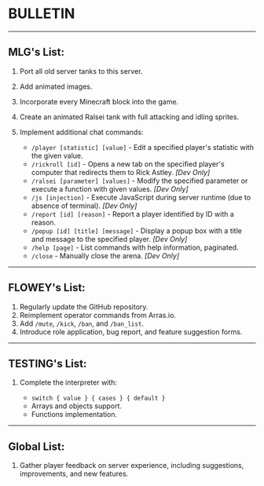 # BULLETIN

---

## MLG's List:

1. Port all old server tanks to this server.
2. Add animated images.
3. Incorporate every Minecraft block into the game.
4. Create an animated Ralsei tank with full attacking and idling sprites.
5. Implement additional chat commands:

   - `/player [statistic] [value]` - Edit a specified player's statistic with the given value.
   - `/rickroll [id]` - Opens a new tab on the specified player's computer that redirects them to Rick Astley. _[Dev Only]_
   - `/ralsei [parameter] [values]` - Modify the specified parameter or execute a function with given values. _[Dev Only]_
   - `/js [injection]` - Execute JavaScript during server runtime (due to absence of terminal). _[Dev Only]_
   - `/report [id] [reason]` - Report a player identified by ID with a reason.
   - `/popup [id] [title] [message]` - Display a popup box with a title and message to the specified player. _[Dev Only]_
   - `/help [page]` - List commands with help information, paginated.
   - `/close` - Manually close the arena. _[Dev Only]_

---

## FLOWEY's List:

1. Regularly update the GitHub repository.
2. Reimplement operator commands from Arras.io.
3. Add `/mute`, `/kick`, `/ban`, and `/ban_list`.
4. Introduce role application, bug report, and feature suggestion forms.

---

## TESTING's List:

1. Complete the interpreter with:

   - `switch { value } { cases } { default }`
   - Arrays and objects support.
   - Functions implementation.

---

## Global List:

1. Gather player feedback on server experience, including suggestions, improvements, and new features.
